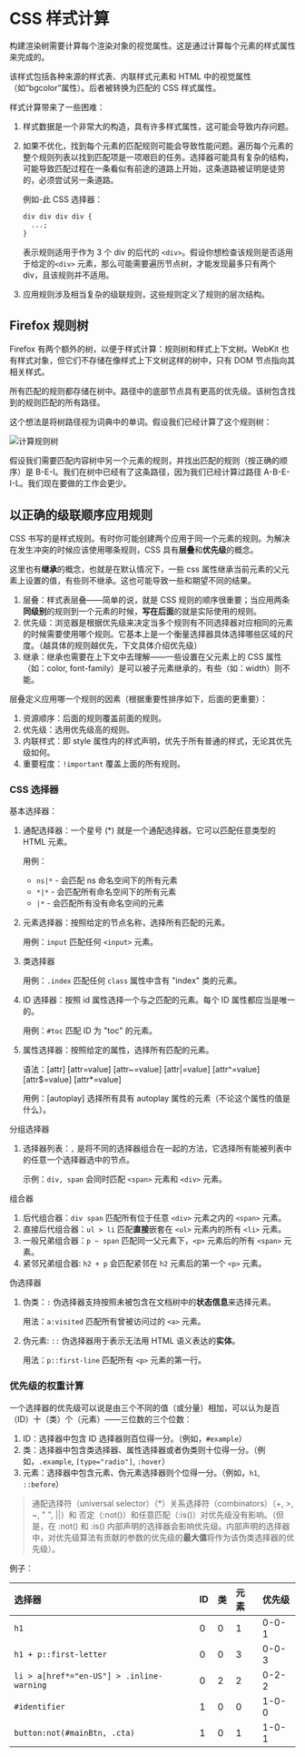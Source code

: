 # CSS 样式计算 <!-- {docsify-ignore} -->

构建渲染树需要计算每个渲染对象的视觉属性。这是通过计算每个元素的样式属性来完成的。

该样式包括各种来源的样式表、内联样式元素和 HTML 中的视觉属性（如“bgcolor”属性）。后者被转换为匹配的 CSS 样式属性。

样式计算带来了一些困难：

1. 样式数据是一个非常大的构造，具有许多样式属性，这可能会导致内存问题。
2. 如果不优化，找到每个元素的匹配规则可能会导致性能问题。遍历每个元素的整个规则列表以找到匹配项是一项艰巨的任务。选择器可能具有复杂的结构，可能导致匹配过程在一条看似有前途的道路上开始，这条道路被证明是徒劳的，必须尝试另一条道路。

   例如-此 CSS 选择器：

   ```css
   div div div div {
     ...;
   }
   ```

   表示规则适用于作为 3 个 div 的后代的 `<div>`。假设你想检查该规则是否适用于给定的`<div>` 元素，那么可能需要遍历节点树，才能发现最多只有两个 div，且该规则并不适用。

3. 应用规则涉及相当复杂的级联规则，这些规则定义了规则的层次结构。

## Firefox 规则树

Firefox 有两个额外的树，以便于样式计算：规则树和样式上下文树。WebKit 也有样式对象，但它们不存储在像样式上下文树这样的树中，只有 DOM 节点指向其相关样式。

所有匹配的规则都存储在树中。路径中的底部节点具有更高的优先级。该树包含找到的规则匹配的所有路径。

这个想法是将树路径视为词典中的单词。假设我们已经计算了这个规则树：

![计算规则树](https://web-dev.imgix.net/image/T4FyVKpzu4WKF1kBNvXepbi08t52/RwZNIJLCLZqbH2c9eXXg.png?auto=format&w=800)

假设我们需要匹配内容树中另一个元素的规则，并找出匹配的规则（按正确的顺序）是 B-E-I。我们在树中已经有了这条路径，因为我们已经计算过路径 A-B-E-I-L。我们现在要做的工作会更少。

## 以正确的级联顺序应用规则

CSS 书写的是样式规则。有时你可能创建两个应用于同一个元素的规则。为解决在发生冲突的时候应该使用哪条规则，CSS 具有**层叠**和**优先级**的概念。

这里也有**继承**的概念，也就是在默认情况下，一些 css 属性继承当前元素的父元素上设置的值，有些则不继承。这也可能导致一些和期望不同的结果。

1. 层叠：样式表层叠——简单的说，就是 CSS 规则的顺序很重要；当应用两条**同级别**的规则到一个元素的时候，**写在后面**的就是实际使用的规则。
2. 优先级：浏览器是根据优先级来决定当多个规则有不同选择器对应相同的元素的时候需要使用哪个规则。它基本上是一个衡量选择器具体选择哪些区域的尺度。（越具体的规则越优先，下文具体介绍优先级）
3. 继承：继承也需要在上下文中去理解——一些设置在父元素上的 CSS 属性（如：color, font-family）是可以被子元素继承的，有些（如：width）则不能。

层叠定义应用哪一个规则的因素（根据重要性排序如下，后面的更重要）：

1. 资源顺序：后面的规则覆盖前面的规则。
2. 优先级：选用优先级高的规则。
3. 内联样式：即 style 属性内的样式声明，优先于所有普通的样式，无论其优先级如何。
4. 重要程度：`!important` 覆盖上面的所有规则。

### CSS 选择器

基本选择器：

1. 通配选择器：一个星号 (\*) 就是一个通配选择器。它可以匹配任意类型的 HTML 元素。

   用例：

   - `ns|*` - 会匹配 ns 命名空间下的所有元素
   - `*|*` - 会匹配所有命名空间下的所有元素
   - `|*` - 会匹配所有没有命名空间的元素

2. 元素选择器：按照给定的节点名称，选择所有匹配的元素。

   用例：`input` 匹配任何 `<input>` 元素。

3. 类选择器

   用例：`.index` 匹配任何 `class` 属性中含有 "index" 类的元素。

4. ID 选择器：按照 id 属性选择一个与之匹配的元素。每个 ID 属性都应当是唯一的。

   用例：`#toc` 匹配 ID 为 "toc" 的元素。

5. 属性选择器：按照给定的属性，选择所有匹配的元素。

   语法：[attr] [attr=value] [attr~=value] [attr|=value] [attr^=value] [attr$=value] [attr*=value]

   用例：[autoplay] 选择所有具有 autoplay 属性的元素（不论这个属性的值是什么）。

分组选择器

1. 选择器列表：`,` 是将不同的选择器组合在一起的方法，它选择所有能被列表中的任意一个选择器选中的节点。

   示例：`div, span` 会同时匹配 `<span>` 元素和 `<div>` 元素。

组合器

1. 后代组合器：`div span` 匹配所有位于任意 `<div>` 元素之内的 `<span>` 元素。
2. 直接后代组合器：`ul > li` 匹配**直接**嵌套在 `<ul>` 元素内的所有 `<li>` 元素。
3. 一般兄弟组合器：`p ~ span` 匹配同一父元素下，`<p>` 元素后的所有 `<span>` 元素。
4. 紧邻兄弟组合器: `h2 + p` 会匹配紧邻在 `h2` 元素后的第一个 `<p>` 元素。

伪选择器

1. 伪类：`:` 伪选择器支持按照未被包含在文档树中的**状态信息**来选择元素。

   用法：`a:visited` 匹配所有曾被访问过的 `<a>` 元素。

2. 伪元素: `::` 伪选择器用于表示无法用 HTML 语义表达的**实体**。

   用法：`p::first-line` 匹配所有 `<p>` 元素的第一行。

### 优先级的权重计算

一个选择器的优先级可以说是由三个不同的值（或分量）相加，可以认为是百（ID）十（类）个（元素）——三位数的三个位数：

1. ID：选择器中包含 ID 选择器则百位得一分。（例如，`#example`）
2. 类：选择器中包含类选择器、属性选择器或者伪类则十位得一分。（例如，`.example`, `[type="radio"]`, `:hover`）
3. 元素：选择器中包含元素、伪元素选择器则个位得一分。（例如，`h1`, `::before`）

> 通配选择符（universal selector）（\*）关系选择符（combinators）（+, >, ~, " ", ||）和 否定（:not()）和任意匹配（:is()）对优先级没有影响。（但是，在 :not() 和 :is() 内部声明的选择器会影响优先级。内部声明的选择器中，对优先级算法有贡献的参数的优先级的**最大值**将作为该伪类选择器的优先级）。

例子：

| 选择器                                    | ID  | 类  | 元素 | 优先级 |
| :---------------------------------------- | :-- | :-- | :--- | :----- |
| `h1`                                      | 0   | 0   | 1    | 0-0-1  |
| `h1 + p::first-letter`                    | 0   | 0   | 3    | 0-0-3  |
| `li > a[href*="en-US"] > .inline-warning` | 0   | 2   | 2    | 0-2-2  |
| `#identifier`                             | 1   | 0   | 0    | 1-0-0  |
| `button:not(#mainBtn, .cta)`              | 1   | 0   | 1    | 1-0-1  |
